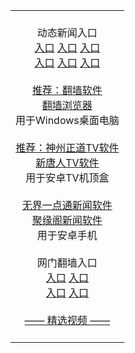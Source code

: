 <table>
  <tr>
    <td align=center><br/>
      动态新闻入口<br/>
      <a href="http://e3.s42f.ga/523/?3654">入口</a>
      <a href="http://61.228.187.1/1">入口</a>
      <a href="http://61.228.181.21/1">入口</a><br/>
      <a href="http://61.228.215.96/1">入口</a>
      <a href="http://61.228.191.23/1">入口</a>
      <a href="http://t.cn/R1LWULa">入口</a><br/><br/>
      <a href="https://github.com/chengyuan98/software/blob/master/README.md">推荐：翻墙软件</a><br/>
      <a href="https://github.com/chengyuan98/browser/blob/master/README.md">翻墙浏览器</a><br/>
      用于Windows桌面电脑<br/><br/>
      <a href="https://github.com/chengyuan98/up/raw/master/SzzdOgateTV.apk">推荐：神州正道TV软件</a><br/>
      <a href="https://github.com/chengyuan98/up/raw/master/iNTD_TVsp1.apk">新唐人TV软件</a><br/>
      用于安卓TV机顶盒<br/><br/>
      <a href="https://github.com/chengyuan98/up/raw/master/um4.3.apk">无界一点通新闻软件</a><br/>
      <a href="https://github.com/hao369/a/raw/master/jygV2.2.2017082401.apk">聚缘阁新闻软件</a><br/>
      用于安卓手机<br/><br/>
      网门翻墙入口<br/>
      <a href="https://s3.amazonaws.com/ogate/show.htm?from=852">入口</a>
      <a href="https://s3-us-west-1.amazonaws.com/ogaten/show.htm?from=852">入口</a><br/>
      <a href="https://s3.us-east-2.amazonaws.com/ogateh/show.htm?from=852">入口</a>
      <a href="https://s3.ap-south-1.amazonaws.com/ogatem/show.htm?from=852">入口</a><br/><br/>
      <a href="https://github.com/chengyuan98/video/blob/master/README.md"> —— 精选视频 —— </a><br/><br/>
